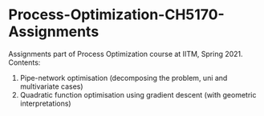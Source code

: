 # Process-Optimization-CH5170-Assignments
Assignments part of Process Optimization course at IITM, Spring 2021.
Contents:

1. Pipe-network optimisation (decomposing the problem, uni and multivariate cases)
2. Quadratic function optimisation using gradient descent (with geometric interpretations)
